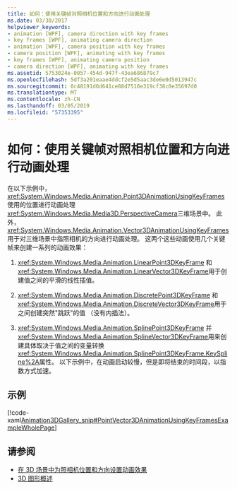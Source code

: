 ```yaml
---
title: 如何：使用关键帧对照相机位置和方向进行动画处理
ms.date: 03/30/2017
helpviewer_keywords:
- animation [WPF], camera direction with key frames
- key frames [WPF], animating camera direction
- animation [WPF], camera position with key frames
- camera position [WPF], animating with key frames
- key frames [WPF], animating camera position
- camera direction [WPF], animating with key frames
ms.assetid: 5753024e-0057-454d-947f-43ea686879c7
ms.openlocfilehash: 5df3a201eaae4ddcf2e5d5aac3de6e0d5013947c
ms.sourcegitcommit: 0c48191d6d641ce88d7510e319cf38c0e35697d0
ms.translationtype: MT
ms.contentlocale: zh-CN
ms.lasthandoff: 03/05/2019
ms.locfileid: "57353395"
---
```

# <a name="how-to-animate-camera-position-and-direction-using-key-frames"></a>如何：使用关键帧对照相机位置和方向进行动画处理
在以下示例中，<xref:System.Windows.Media.Animation.Point3DAnimationUsingKeyFrames>使用的位置进行动画处理<xref:System.Windows.Media.Media3D.PerspectiveCamera>三维场景中。 此外，<xref:System.Windows.Media.Animation.Vector3DAnimationUsingKeyFrames>用于对三维场景中指照相机的方向进行动画处理。 这两个这些动画使用几个关键帧来创建一系列的动画效果：  
  
1.  <xref:System.Windows.Media.Animation.LinearPoint3DKeyFrame> 和<xref:System.Windows.Media.Animation.LinearVector3DKeyFrame>用于创建值之间的平滑的线性插值。  
  
2.  <xref:System.Windows.Media.Animation.DiscretePoint3DKeyFrame> 和<xref:System.Windows.Media.Animation.DiscreteVector3DKeyFrame>用于之间创建突然"跳跃"的值 （没有内插法）。  
  
3.  <xref:System.Windows.Media.Animation.SplinePoint3DKeyFrame> 并<xref:System.Windows.Media.Animation.SplineVector3DKeyFrame>用来创建具体取决于值之间的变量转换<xref:System.Windows.Media.Animation.SplinePoint3DKeyFrame.KeySpline%2A>属性。 以下示例中，在动画启动较慢，但是即将结束的时间段，以指数方式加速。  
  
## <a name="example"></a>示例  
 [!code-xaml[Animation3DGallery_snip#PointVector3DAnimationUsingKeyFramesExampleWholePage](~/samples/snippets/csharp/VS_Snippets_Wpf/Animation3DGallery_snip/CS/PointVector3DAnimationUsingKeyFramesExample.xaml#pointvector3danimationusingkeyframesexamplewholepage)]  
  
## <a name="see-also"></a>请参阅
- [在 3D 场景中为照相机位置和方向设置动画效果](how-to-animate-camera-position-and-direction-in-a-3d-scene.md)
- [3D 图形概述](3-d-graphics-overview.md)
